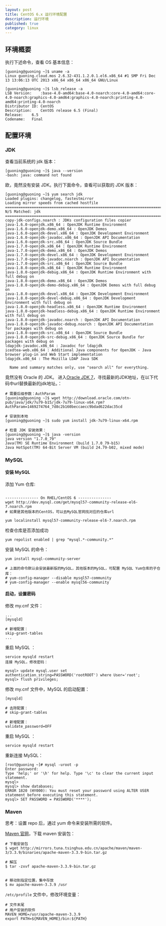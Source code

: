 ```yaml
---
layout: post
title: CentOS 6.x 运行环境配置
description: 运行环境
published: true
category: linux
---
```


## 环境概要

执行下述命令，查看 OS 基本信息：

```
[guoning@guoning ~]$ uname -a
Linux guoning.cloud.mos 2.6.32-431.1.2.0.1.el6.x86_64 #1 SMP Fri Dec 13 13:06:13 UTC 2013 x86_64 x86_64 x86_64 GNU/Linux

[guoning@guoning ~]$ lsb_release -a
LSB Version:	:base-4.0-amd64:base-4.0-noarch:core-4.0-amd64:core-4.0-noarch:graphics-4.0-amd64:graphics-4.0-noarch:printing-4.0-amd64:printing-4.0-noarch
Distributor ID:	CentOS
Description:	CentOS release 6.5 (Final)
Release:	6.5
Codename:	Final

```


## 配置环境


### JDK

查看当前系统的 jdk 版本：

```
[guoning@guoning ~]$ java --version
-bash: java: command not found

```

欧，竟然没有安装 JDK。执行下面命令，查看可以获取的 JDK 版本：

```
[guoning@guoning ~]$ yum search jdk
Loaded plugins: changelog, fastestmirror
Loading mirror speeds from cached hostfile
============================================================================================= N/S Matched: jdk =============================================================================================
copy-jdk-configs.noarch : JDKs configuration files copier
java-1.6.0-openjdk.x86_64 : OpenJDK Runtime Environment
java-1.6.0-openjdk-demo.x86_64 : OpenJDK Demos
java-1.6.0-openjdk-devel.x86_64 : OpenJDK Development Environment
java-1.6.0-openjdk-javadoc.x86_64 : OpenJDK API Documentation
java-1.6.0-openjdk-src.x86_64 : OpenJDK Source Bundle
java-1.7.0-openjdk.x86_64 : OpenJDK Runtime Environment
java-1.7.0-openjdk-demo.x86_64 : OpenJDK Demos
java-1.7.0-openjdk-devel.x86_64 : OpenJDK Development Environment
java-1.7.0-openjdk-javadoc.noarch : OpenJDK API Documentation
java-1.7.0-openjdk-src.x86_64 : OpenJDK Source Bundle
java-1.8.0-openjdk.x86_64 : OpenJDK Runtime Environment
java-1.8.0-openjdk-debug.x86_64 : OpenJDK Runtime Environment with full debug on
java-1.8.0-openjdk-demo.x86_64 : OpenJDK Demos
java-1.8.0-openjdk-demo-debug.x86_64 : OpenJDK Demos with full debug on
java-1.8.0-openjdk-devel.x86_64 : OpenJDK Development Environment
java-1.8.0-openjdk-devel-debug.x86_64 : OpenJDK Development Environment with full debug on
java-1.8.0-openjdk-headless.x86_64 : OpenJDK Runtime Environment
java-1.8.0-openjdk-headless-debug.x86_64 : OpenJDK Runtime Environment with full debug on
java-1.8.0-openjdk-javadoc.noarch : OpenJDK API Documentation
java-1.8.0-openjdk-javadoc-debug.noarch : OpenJDK API Documentation for packages with debug on
java-1.8.0-openjdk-src.x86_64 : OpenJDK Source Bundle
java-1.8.0-openjdk-src-debug.x86_64 : OpenJDK Source Bundle for packages with debug on
ldapjdk-javadoc.x86_64 : Javadoc for ldapjdk
icedtea-web.x86_64 : Additional Java components for OpenJDK - Java browser plug-in and Web Start implementation
ldapjdk.x86_64 : The Mozilla LDAP Java SDK

  Name and summary matches only, use "search all" for everything.

```

竟然没有 Oracle 的 JDK。 进入[Oracle JDK 7]，寻找最新的JDK地址，在以下代码中url替换最新的jdk地址。：

```
# 需要后缀参数：AuthParam
[guoning@guoning ~]$ wget http://download.oracle.com/otn-pub/java/jdk/7u79-b15/jdk-7u79-linux-x64.rpm?AuthParam=1469274764_7d8c2b160beccaecc9bdad622dac35cd

# 安装到本地
[guoning@guoning ~]$ sudo yum install jdk-7u79-linux-x64.rpm

# 检查 JDK 安装效果：
[guoning@guoning ~]$ java -version
java version "1.7.0_79"
Java(TM) SE Runtime Environment (build 1.7.0_79-b15)
Java HotSpot(TM) 64-Bit Server VM (build 24.79-b02, mixed mode)

```


### MySQL

#### 安装 MySQL

添加 Yum 仓库:

```

--------------- On RHEL/CentOS 6 ---------------
wget http://dev.mysql.com/get/mysql57-community-release-el6-7.noarch.rpm
# 如果是其他版本的CentOS，可以去MySQL官网找对应的仓库url

yum localinstall mysql57-community-release-el6-7.noarch.rpm
```

检查仓库是否添加成功

```
yum repolist enabled | grep "mysql.*-community.*"
```

安装 MySQL 的命令：

```
yum install mysql-community-server
  
# 上面的命令默认会安装最新版的MySQL，其他版本的MySQL，可配置 MySQL Yum仓库的子仓库：
# yum-config-manager --disable mysql57-community
# yum-config-manager --enable mysql56-community
```

#### 启动，设置密码

修改 my.cnf 文件：

```
...
[mysqld]

# 新增配置：
skip-grant-tables
...
```

重启 MySQL ：

```
service mysqld restart
连接 MySQL，修改密码：

mysql> update mysql.user set authentication_string=PASSWORD('rootROOT') where User='root';
mysql> flush privileges;
```

修改 my.cnf 文件中，MySQL 的启动配置：

```
[mysqld]
 
# 去除配置：
# skip-grant-tables
 
# 新增配置：
validate_password=OFF
```

重启 MySQL ：

```
service mysqld restart
```

重新连接 MySQL：

```
[root@guoning ~]# mysql -uroot -p
Enter password:
Type 'help;' or '\h' for help. Type '\c' to clear the current input statement.
mysql>
mysql> show databases;
ERROR 1820 (HY000): You must reset your password using ALTER USER statement before executing this statement.
mysql> SET PASSWORD = PASSWORD('****');
```


### Maven

思考：设置 repo 后，通过 yum 命令来安装所需的软件。

[Maven 官网]，下载 maven 安装包：

```
# 下载安装包
$ wget http://mirrors.tuna.tsinghua.edu.cn/apache/maven/maven-3/3.3.9/binaries/apache-maven-3.3.9-bin.tar.gz

# 解压
$ tar -zxvf apache-maven-3.3.9-bin.tar.gz


# 移动到指定位置，集中存放
$ mv apache-maven-3.3.9 /usr

```

`/etc/profile` 文件中，修改环境变量：

```
# 文件末尾
# 用户安装的软件
MAVEN_HOME=/usr/apache-maven-3.3.9
export PATH=${MAVEN_HOME}/bin:${PATH}
```




































[NingG]:    http://ningg.github.com  "NingG"

[Oracle JDK 7]: 		http://www.oracle.com/technetwork/java/javase/downloads/jdk7-downloads-1880260.html
[Maven 官网]:			http://maven.apache.org/








